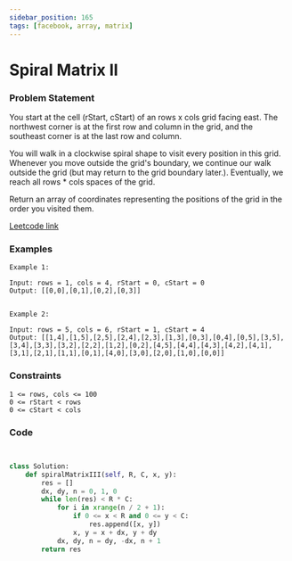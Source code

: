 ```yaml
---
sidebar_position: 165
tags: [facebook, array, matrix]
---
```


# Spiral Matrix II

### Problem Statement

You start at the cell (rStart, cStart) of an rows x cols grid facing east. The northwest corner is at the first row and column in the grid, and the southeast corner is at the last row and column.

You will walk in a clockwise spiral shape to visit every position in this grid. Whenever you move outside the grid's boundary, we continue our walk outside the grid (but may return to the grid boundary later.). Eventually, we reach all rows \* cols spaces of the grid.

Return an array of coordinates representing the positions of the grid in the order you visited them.

[Leetcode link](https://leetcode.com/problems/spiral-matrix-iii)

### Examples

```
Example 1:

Input: rows = 1, cols = 4, rStart = 0, cStart = 0
Output: [[0,0],[0,1],[0,2],[0,3]]


Example 2:

Input: rows = 5, cols = 6, rStart = 1, cStart = 4
Output: [[1,4],[1,5],[2,5],[2,4],[2,3],[1,3],[0,3],[0,4],[0,5],[3,5],[3,4],[3,3],[3,2],[2,2],[1,2],[0,2],[4,5],[4,4],[4,3],[4,2],[4,1],[3,1],[2,1],[1,1],[0,1],[4,0],[3,0],[2,0],[1,0],[0,0]]
```

### Constraints

```
1 <= rows, cols <= 100
0 <= rStart < rows
0 <= cStart < cols
```

### Code

```python title="Python3 Code"


class Solution:
    def spiralMatrixIII(self, R, C, x, y):
        res = []
        dx, dy, n = 0, 1, 0
        while len(res) < R * C:
            for i in xrange(n / 2 + 1):
                if 0 <= x < R and 0 <= y < C:
                    res.append([x, y])
                x, y = x + dx, y + dy
            dx, dy, n = dy, -dx, n + 1
        return res
```
